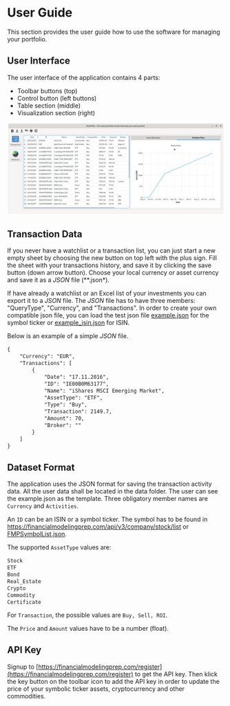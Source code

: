 # User Guide

This section provides the user guide how to use the software for managing your portfolio.

## User Interface

The user interface of the application contains 4 parts:

* Toolbar buttons (top)
* Control button (left buttons)
* Table section (middle)
* Visualization section (right)

![UI][roi]


## Transaction Data

If you never have a watchlist or a transaction list, you can just start a new empty sheet by choosing the new button on top left with the plus sign. Fill the sheet with your transactions history, and save it by clicking the save button (down arrow button). Choose your local currency or asset currency and save it as a *JSON* file (**.json*).


If have already a watchlist or an Excel list of your investments you can export it to a *JSON* file. The *JSON* file has to have three members: "QueryType", "Currency", and "Transactions". In order to create your own compatible json file, you can load the test json file [example.json](data/example.json) for the symbol ticker or [example_isin.json](../data/example_isin.json) for ISIN.

Below is an example of a simple *JSON* file.

```
{
    "Currency": "EUR",
    "Transactions": [
        {
            "Date": "17.11.2016",
            "ID": "IE00B0M63177",
            "Name": "iShares MSCI Emerging Market",
            "AssetType": "ETF",
            "Type": "Buy",
            "Transaction": 2149.7,
            "Amount": 70,
            "Broker": ""
        }
    ]
}
```

## Dataset Format

The application uses the JSON format for saving the transaction activity data. All the user data shall be located in the data folder. The user can see the example.json as the template. Three obligatory member names are `Currency` and `Activities`.

An `ID` can be an ISIN or a symbol ticker. The symbol has to be found in https://financialmodelingprep.com/api/v3/company/stock/list or [FMPSymbolList.json](data/FMPSymbolList.json).

The supported `AssetType` values are:

```
Stock
ETF
Bond
Real_Estate
Crypto
Commodity
Certificate
```

For `Transaction`, the possible values are `Buy, Sell, ROI`. 

The `Price` and `Amount` values have to be a number (float).

## API Key

Signup to [https://financialmodelingprep.com/register](https://financialmodelingprep.com/register) to get the API key. Then klick the key button on the toolbar icon to add the API key in order to update the price of your symbolic ticker assets, cryptocurrency and other commodities.


[roi]: imgs/roi.png "Screenshot of the accumulated RoI plot"